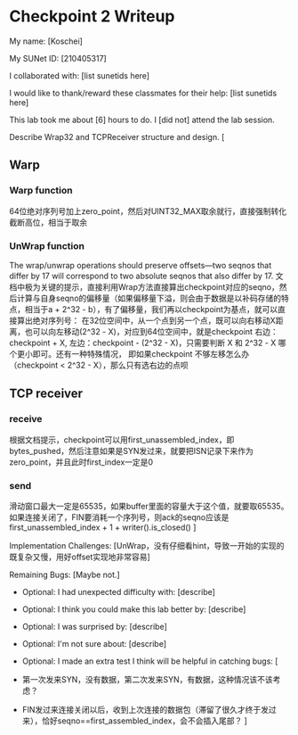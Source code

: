 Checkpoint 2 Writeup
====================

My name: [Koschei]

My SUNet ID: [210405317]

I collaborated with: [list sunetids here]

I would like to thank/reward these classmates for their help: [list sunetids here]

This lab took me about [6] hours to do. I [did not] attend the lab session.

Describe Wrap32 and TCPReceiver structure and design. [
## Warp
### Warp function
64位绝对序列号加上zero_point，然后对UINT32_MAX取余就行，直接强制转化截断高位，相当于取余 
### UnWrap function
The wrap/unwrap operations should preserve offsets—two seqnos that differ by 17 will correspond to two absolute seqnos that also differ by 17.
文档中极为关键的提示，直接利用Wrap方法直接算出checkpoint对应的seqno，然后计算与自身seqno的偏移量（如果偏移量下溢，则会由于数据是以补码存储的特点，相当于a + 2^32 - b），有了偏移量，我们再以checkpoint为基点，就可以直接算出绝对序列号：
在32位空间中，从一个点到另一个点，既可以向右移动X距离，也可以向左移动(2^32 - X)，对应到64位空间中，就是checkpoint 右边：checkpoint + X, 左边：checkpoint - (2^32 - X)，只需要判断 X 和 2^32 - X 哪个更小即可。还有一种特殊情况，
即如果checkpoint 不够左移怎么办（checkpoint < 2^32 - X），那么只有选右边的点呗

## TCP receiver
### receive
根据文档提示，checkpoint可以用first_unassembled_index，即bytes_pushed，然后注意如果是SYN发过来，就要把ISN记录下来作为zero_point，并且此时first_index一定是0
### send
滑动窗口最大一定是65535，如果buffer里面的容量大于这个值，就要取65535。如果连接关闭了，FIN要消耗一个序列号，则ack的seqno应该是first_unassembled_index + 1 + writer().is_closed()
]

Implementation Challenges:
[UnWrap，没有仔细看hint，导致一开始的实现的既复杂又慢，用好offset实现地非常容易]

Remaining Bugs:
[Maybe not.]

- Optional: I had unexpected difficulty with: [describe]

- Optional: I think you could make this lab better by: [describe]

- Optional: I was surprised by: [describe]

- Optional: I'm not sure about: [describe]

- Optional: I made an extra test I think will be helpful in catching bugs: [
- 第一次发来SYN，没有数据，第二次发来SYN，有数据，这种情况该不该考虑？
- FIN发过来连接关闭以后，收到上次连接的数据包（滞留了很久才终于发过来），恰好seqno==first_assembled_index，会不会插入尾部？
]
